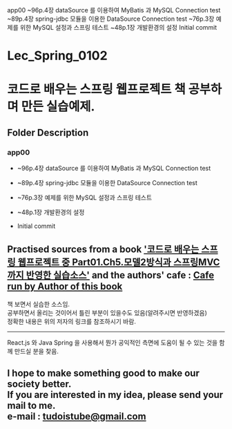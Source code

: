 app00
~96p.4장 dataSource 를 이용하여 MyBatis 과 MySQL Connection test 
~89p.4장 spring-jdbc 모듈을 이용한 DataSource Connection test 
~76p.3장 예제를 위한 MySQL 설정과 스프링 테스트 
~48p.1장 개발환경의 설정 
Initial commit 

# Lec_Spring_0102  
코드로 배우는 스프링 웹프로젝트 책 공부하며 만든 실습예제.  
===================================================================

## Folder Description  
### app00  
* ~96p.4장 dataSource 를 이용하여 MyBatis 과 MySQL Connection test 
- ~89p.4장 spring-jdbc 모듈을 이용한 DataSource Connection test 
+ ~76p.3장 예제를 위한 MySQL 설정과 스프링 테스트 
* ~48p.1장 개발환경의 설정 
- Initial commit 


## Practised sources from a book ['코드로 배우는 스프링 웹프로젝트 중 Part01.Ch5.모델2방식과 스프링MVC 까지 반영한 실습소스'](http://book.naver.com/bookdb/book_detail.nhn?bid=9425458 "a book on Springframework3 and REST Ajax, and I will convert this source into a new one with React.js" ) and the authors' cafe : [Cafe run by Author of this book](http://cafe.naver.com/gugucoding "Cafe run by Author of this book" )  

    
책 보면서 실습한 소스임.  
공부하면서 올리는 것이어서 틀린 부분이 있을수도 있음(알려주시면 반영하겠음)  
정확한 내용은 위의 저자의 링크를 참조하시기 바람.  

---
React.js 와 Java Spring 을 사용해서 뭔가 공익적인 측면에 도움이 될 수 있는 것을
함께 만드실 분을 찾음.

I hope to make something good to make our society better.  
If you are interested in my idea, please send your mail to me.  
e-mail : tudoistube@gmail.com
---

